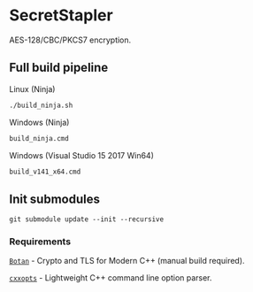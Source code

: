 # SecretStapler
AES-128/CBC/PKCS7 encryption.

## Full build pipeline
Linux (Ninja)
```bash
./build_ninja.sh
```
Windows (Ninja)
```cmd
build_ninja.cmd
```
Windows (Visual Studio 15 2017 Win64)
```cmd
build_v141_x64.cmd
```

## Init submodules
```
git submodule update --init --recursive
```

### Requirements
[`Botan`](https://github.com/randombit/botan) - Crypto and TLS for Modern C++ (manual build required).

[`cxxopts`](https://github.com/jarro2783/cxxopts) - Lightweight C++ command line option parser.
